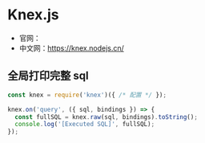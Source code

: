 # Knex.js

- 官网：
- 中文网：https://knex.nodejs.cn/

## 全局打印完整 sql

```js
const knex = require('knex')({ /* 配置 */ });

knex.on('query', ({ sql, bindings }) => {
  const fullSQL = knex.raw(sql, bindings).toString();
  console.log('[Executed SQL]', fullSQL); 
});
```
